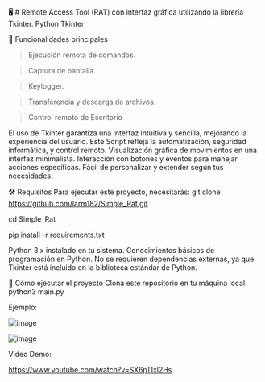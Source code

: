 

🖥️ # Remote Access Tool (RAT) con interfaz gráfica utilizando la librería Tkinter.
Python
Tkinter

🎯 Funcionalidades principales

> Ejecución remota de comandos.

> Captura de pantalla.

> Keylogger.

> Transferencia y descarga de archivos.

> Control remoto de Escritorio

El uso de Tkinter garantiza una interfaz intuitiva y sencilla, mejorando la experiencia del usuario. Este Script refleja la automatización, seguridad informática, y control remoto.
Visualización gráfica de movimientos en una interfaz minimalista.
Interacción con botones y eventos para manejar acciones específicas.
Fácil de personalizar y extender según tus necesidades.


🛠️ Requisitos
Para ejecutar este proyecto, necesitarás:
git clone https://github.com/larm182/Simple_Rat.git

cd Simple_Rat

pip install -r requirements.txt


Python 3.x instalado en tu sistema.
Conocimientos básicos de programación en Python.
No se requieren dependencias externas, ya que Tkinter está incluido en la biblioteca estándar de Python.

🚀 Cómo ejecutar el proyecto
Clona este repositorio en tu máquina local:
python3 main.py

Ejemplo:

![image](https://github.com/user-attachments/assets/1da26ead-70f4-445b-9fed-0e075c5f4f75)

![image](https://github.com/user-attachments/assets/04ff7e2b-479d-404e-b0d0-3541116d1036)

Video Demo:

https://www.youtube.com/watch?v=SX6pTIxl2Hs

